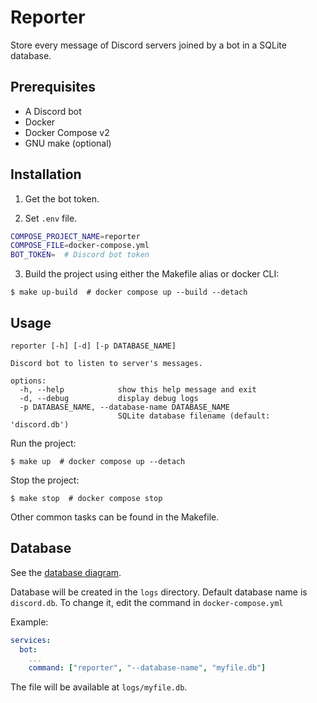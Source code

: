 # Reporter

Store every message of Discord servers joined by a bot in a SQLite database.

## Prerequisites

- A Discord bot
- Docker
- Docker Compose v2
- GNU make (optional)

## Installation

1. Get the bot token.

2. Set `.env` file.

```sh
COMPOSE_PROJECT_NAME=reporter
COMPOSE_FILE=docker-compose.yml
BOT_TOKEN=  # Discord bot token
```

3. Build the project using either the Makefile alias or docker CLI:

  ```console
  $ make up-build  # docker compose up --build --detach
  ```

## Usage

```console
reporter [-h] [-d] [-p DATABASE_NAME]

Discord bot to listen to server's messages.

options:
  -h, --help            show this help message and exit
  -d, --debug           display debug logs
  -p DATABASE_NAME, --database-name DATABASE_NAME
                        SQLite database filename (default: 'discord.db')
```

Run the project:

```console
$ make up  # docker compose up --detach
```

Stop the project:

```console
$ make stop  # docker compose stop
```

Other common tasks can be found in the Makefile.

## Database

See the [database diagram](docs/discord_db.png).

Database will be created in the `logs` directory. Default database name is `discord.db`. To change it, edit the command in `docker-compose.yml`

Example:

```yaml
services:
  bot:
    ...
    command: ["reporter", "--database-name", "myfile.db"]
```

The file will be available at `logs/myfile.db`.

